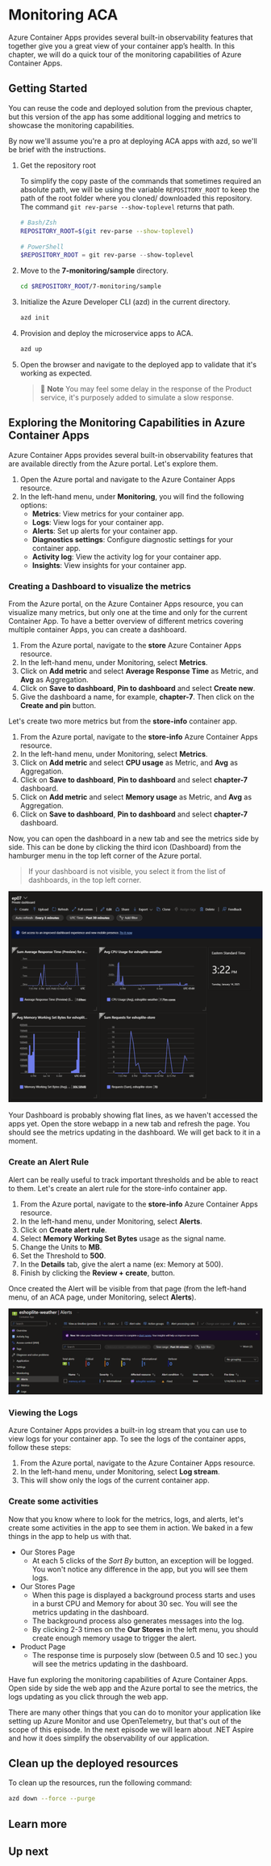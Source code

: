 # Monitoring ACA

Azure Container Apps provides several built-in observability features that together give you a great view of your container app’s health. In this chapter, we will do a quick tour of the monitoring capabilities of Azure Container Apps.

## Getting Started

You can reuse the code and deployed solution from the previous chapter, but this version of the app has some additional logging and metrics to showcase the monitoring capabilities.

By now we'll assume you're a pro at deploying ACA apps with azd, so we'll be brief with the instructions.

1. Get the repository root

	To simplify the copy paste of the commands that sometimes required an absolute path, we will be using the variable `REPOSITORY_ROOT` to keep the path of the root folder where you cloned/ downloaded this repository. The command `git rev-parse --show-toplevel` returns that path.

	```bash
	# Bash/Zsh
	REPOSITORY_ROOT=$(git rev-parse --show-toplevel)
	```

	```powershell
	# PowerShell
	$REPOSITORY_ROOT = git rev-parse --show-toplevel
	```

1. Move to the **7-monitoring/sample** directory.

    ```bash
    cd $REPOSITORY_ROOT/7-monitoring/sample
    ```

1. Initialize the Azure Developer CLI (azd) in the current directory.

    ```bash
    azd init
    ```

1. Provision and deploy the microservice apps to ACA.

    ```bash
    azd up
    ```

1. Open the browser and navigate to the deployed app to validate that it's working as expected.

   > 📝 **Note**
   > You may feel some delay in the response of the Product service, it's purposely added to simulate a slow response.
 

## Exploring the Monitoring Capabilities in Azure Container Apps

Azure Container Apps provides several built-in observability features that are available directly from the Azure portal. Let's explore them.

1. Open the Azure portal and navigate to the Azure Container Apps resource.
1. In the left-hand menu, under **Monitoring**, you will find the following options:
	- **Metrics**: View metrics for your container app.
	- **Logs**: View logs for your container app.
	- **Alerts**: Set up alerts for your container app.
	- **Diagnostics settings**: Configure diagnostic settings for your container app.
	- **Activity log**: View the activity log for your container app.
	- **Insights**: View insights for your container app.

### Creating a Dashboard to visualize the metrics

From the Azure portal, on the Azure Container Apps resource, you can visualize many metrics, but only one at the time and only for the current Container App. To have a better overview of different metrics covering multiple container Apps, you can create a dashboard.

1. From the Azure portal, navigate to the **store** Azure Container Apps resource.
1. In the left-hand menu, under Monitoring, select **Metrics**.
1. Click on **Add metric** and select **Average Response Time** as Metric, and **Avg** as Aggregation.
1. Click on **Save to dashboard**, **Pin to dashboard** and select **Create new**.
1. Give the dashboard a name, for example, **chapter-7**. Then click on the **Create and pin** button.

Let's create two more metrics but from the **store-info** container app.

1. From the Azure portal, navigate to the **store-info** Azure Container Apps resource.
1. In the left-hand menu, under Monitoring, select **Metrics**.
1. Click on **Add metric** and select **CPU usage** as Metric, and **Avg** as Aggregation.
1. Click on **Save to dashboard**, **Pin to dashboard** and select **chapter-7** dashboard.
1. Click on **Add metric** and select **Memory usage** as Metric, and **Avg** as Aggregation.
1. Click on **Save to dashboard**, **Pin to dashboard** and select **chapter-7** dashboard.

Now, you can open the dashboard in a new tab and see the metrics side by side. This can be done by clicking the third icon (Dashboard) from the hamburger menu in the top left corner of the Azure portal. 

> If your dashboard is not visible, you select it from the list of dashboards, in the top left corner.

![dashboard](images/dashboard.png)

Your Dashboard is probably showing flat lines, as we haven't accessed the apps yet. Open the store webapp in a new tab and refresh the page. You should see the metrics updating in the dashboard. We will get back to it in a moment.

### Create an Alert Rule

Alert can be really useful to track important thresholds and be able to react to them. Let's create an alert rule for the store-info container app.

1. From the Azure portal, navigate to the **store-info** Azure Container Apps resource.
1. In the left-hand menu, under Monitoring, select **Alerts**.
1. Click on **Create alert rule**.
1. Select **Memory Working Set Bytes** usage as the signal name.
1. Change the Units to **MB**.
1. Set the Threshold to **500**.
1. In the **Details** tab, give the alert a name (ex: Memory at 500).
1. Finish by clicking the **Review + create**, button.

Once created the Alert will be visible from that page (from the left-hand menu, of an ACA page, under Monitoring, select **Alerts**).

![alert list](images/alert_list.png)

### Viewing the Logs

Azure Container Apps provides a built-in log stream that you can use to view logs for your container app. To see the logs of the container apps, follow these steps:

1. From the Azure portal, navigate to the Azure Container Apps resource.
1. In the left-hand menu, under Monitoring, select **Log stream**.
1. This will show only the logs of the current container app. 

### Create some activities

Now that you know where to look for the metrics, logs, and alerts, let's create some activities in the app to see them in action. We baked in a few things in the app to help us with that.

- Our Stores Page
    - At each 5 clicks of the *Sort By* button, an exception will be logged. You won't notice any difference in the app, but you will see them logs.
- Our Stores Page
    - When this page is displayed a background process starts and uses in a burst CPU and Memory for about 30 sec. You will see the metrics updating in the dashboard. 
  	- The background process also generates messages into the log.
  	- By clicking 2-3 times on the **Our Stores** in the left menu, you should create enough memory usage to trigger the alert.
- Product Page
  - The response time is purposely slow (between 0.5 and 10 sec.) you will see the metrics updating in the dashboard.

Have fun exploring the monitoring capabilities of Azure Container Apps. Open side by side the web app and the Azure portal to see the metrics, the logs updating as you click through the web app.

There are many other things that you can do to monitor your application like setting up Azure Monitor and use OpenTelemetry, but that's out of the scope of this episode. In the next episode we will learn about .NET Aspire and how it does simplify the observability of our application.


## Clean up the deployed resources

To clean up the resources, run the following command:

```bash
azd down --force --purge
```

## Learn more

## Up next


